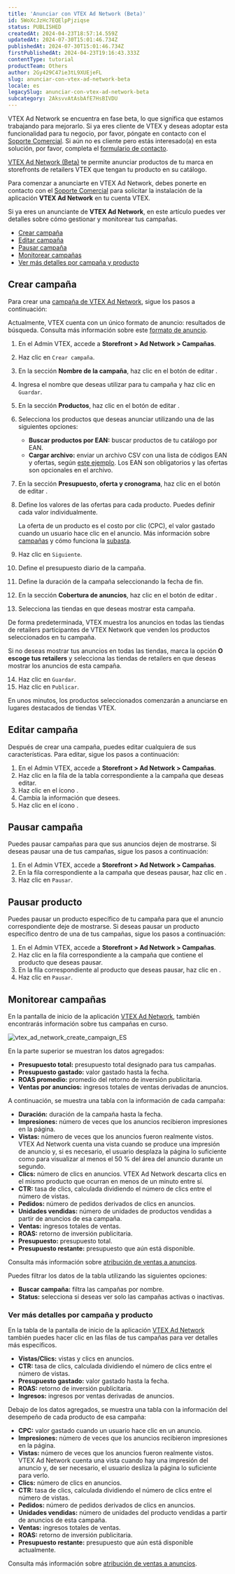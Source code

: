 ```yaml
---
title: 'Anunciar con VTEX Ad Network (Beta)'
id: 5WoXcJzHc7EQElpPjziqse
status: PUBLISHED
createdAt: 2024-04-23T18:57:14.559Z
updatedAt: 2024-07-30T15:01:46.734Z
publishedAt: 2024-07-30T15:01:46.734Z
firstPublishedAt: 2024-04-23T19:16:43.333Z
contentType: tutorial
productTeam: Others
author: 2Gy429C47ie3tL9XUEjeFL
slug: anunciar-con-vtex-ad-network-beta
locale: es
legacySlug: anunciar-con-vtex-ad-network-beta
subcategory: 2AksvvAtAsbAfE7HsBIVDU
---
```


<div class = "alert alert-info">
<p>VTEX Ad Network se encuentra en fase beta, lo que significa que estamos trabajando para mejorarlo. Si ya eres cliente de VTEX y deseas adoptar esta funcionalidad para tu negocio, por favor, póngate en contacto con el <a href="https://help.vtex.com/es/tracks/soporte-en-vtex--4AXsGdGHqExp9ZkiNq9eMy/3KQWGgkPOwbFTPfBxL7YwZ">Soporte Comercial</a>. Si aún no es cliente pero estás interesado(a) en esta solución, por favor, completa el <a href="https://vtex.com/co-es/contacto/">formulario de contacto</a>.</p>
</div>

[VTEX Ad Network (Beta)](https://help.vtex.com/es/tutorial/vtex-ad-network-beta--2cgqXcBuJmXN2livQvClur) te permite anunciar productos de tu marca en storefronts de retailers VTEX que tengan tu producto en su catálogo.

Para comenzar a anunciarte en VTEX Ad Network, debes ponerte en contacto con el [Soporte Comercial](https://help.vtex.com/es/tracks/soporte-en-vtex--4AXsGdGHqExp9ZkiNq9eMy/3KQWGgkPOwbFTPfBxL7YwZ) para solicitar la instalación de la aplicación __VTEX Ad Network__ en tu cuenta VTEX.

Si ya eres un anunciante de **VTEX Ad Network**, en este artículo puedes ver detalles sobre cómo gestionar y monitorear tus campañas.

- [Crear campaña](#crear-campana)
- [Editar campaña](#editar-campana)
- [Pausar campaña](#pausar-campana)
- [Monitorear campañas](#monitorear-campanas)
- [Ver más detalles por campaña y producto](#ver-mas-detalles-por-campana-y-producto)

## Crear campaña

Para crear una [campaña de VTEX Ad Network](https://help.vtex.com/es/tutorial/vtex-ad-network-beta--2cgqXcBuJmXN2livQvClur#campanas), sigue los pasos a continuación:

<div class = "alert alert-info">
Actualmente, VTEX cuenta con un único formato de anuncio: resultados de búsqueda. Consulta más información sobre este <a href="https://help.vtex.com/es/tutorial/vtex-ad-network-beta--2cgqXcBuJmXN2livQvClur#formato-de-anuncio">formato de anuncio</a>.
</div>

1. En el Admin VTEX, accede a __Storefront > Ad Network > Campañas__.
2. Haz clic en `Crear campaña`.
3. En la sección **Nombre de la campaña**, haz clic en el botón de editar <i class="fas fa-pencil-alt"></i>.
4. Ingresa el nombre que deseas utilizar para tu campaña y haz clic en `Guardar`.
5. En la sección **Productos**, haz clic en el botón de editar <i class="fas fa-pencil-alt"></i>.
6. Selecciona los productos que deseas anunciar utilizando una de las siguientes opciones:

   * __Buscar productos por EAN:__ buscar productos de tu catálogo por EAN.
   * __Cargar archivo:__ enviar un archivo CSV con una lista de códigos EAN y ofertas, según [este ejemplo](//assets.ctfassets.net/alneenqid6w5/37tlx8GVGFxhOS48l73Ehz/c61c4a27f462bb3fa85457eed1bad0b8/teste-ads.csv). Los EAN son obligatorios y las ofertas son opcionales en el archivo.

7. En la sección **Presupuesto, oferta y cronograma**, haz clic en el botón de editar <i class="fas fa-pencil-alt"></i>.
8. Define los valores de las ofertas para cada producto. Puedes definir cada valor individualmente.
	<div class="alert alert-info">
	La oferta de un producto es el costo por clic (CPC), el valor gastado cuando un usuario hace clic en el anuncio. Más información sobre <a href="https://help.vtex.com/es/tutorial/vtex-ad-network-beta--2cgqXcBuJmXN2livQvClur#campanas">campañas</a> y cómo funciona la <a href="https://help.vtex.com/es/tutorial/vtex-ad-network-beta--2cgqXcBuJmXN2livQvClur#priorizacion-de-anuncios">subasta</a>.
	</div>
9. Haz clic en `Siguiente`.
10. Define el presupuesto diario de la campaña.
11. Define la duración de la campaña seleccionando la fecha de fin.
12. En la sección **Cobertura de anuncios**, haz clic en el botón de editar <i class="fas fa-pencil-alt"></i>.
13. Selecciona las tiendas en que deseas mostrar esta campaña.

   De forma predeterminada, VTEX muestra los anuncios en todas las tiendas de retailers participantes de VTEX Network que venden los productos seleccionados en tu campaña.

   Si no deseas mostrar tus anuncios en todas las tiendas, marca la opción **O escoge tus retailers** y selecciona las tiendas de retailers en que deseas mostrar los anuncios de esta campaña.

14. Haz clic en `Guardar`.
15. Haz clic en `Publicar`.

En unos minutos, los productos seleccionados comenzarán a anunciarse en lugares destacados de tiendas VTEX.

## Editar campaña

Después de crear una campaña, puedes editar cualquiera de sus características. Para editar, sigue los pasos a continuación:

1. En el Admin VTEX, accede a __Storefront > Ad Network > Campañas__.
2. Haz clic en la fila de la tabla correspondiente a la campaña que deseas editar.
3. Haz clic en el ícono <i class="fas fa-pencil-alt"></i>.
4. Cambia la información que desees.
5. Haz clic en el ícono <i class="fa-solid fa-check"></i>.

## Pausar campaña

Puedes pausar campañas para que sus anuncios dejen de mostrarse. Si deseas pausar una de tus campañas, sigue los pasos a continuación:

1. En el Admin VTEX, accede a __Storefront > Ad Network > Campañas__.
2. En la fila correspondiente a la campaña que deseas pausar, haz clic en <i class="fas fa-ellipsis-v"></i>.
3. Haz clic en `Pausar`.

## Pausar producto

Puedes pausar un producto específico de tu campaña para que el anuncio correspondiente deje de mostrarse. Si deseas pausar un producto específico dentro de una de tus campañas, sigue los pasos a continuación:

1. En el Admin VTEX, accede a __Storefront > Ad Network > Campañas__.
2. Haz clic en la fila correspondiente a la campaña que contiene el producto que deseas pausar.
3. En la fila correspondiente al producto que deseas pausar, haz clic en <i class="fas fa-ellipsis-v"></i>.
4. Haz clic en `Pausar`.

## Monitorear campañas

En la pantalla de inicio de la aplicación [VTEX Ad Network](https://help.vtex.com/es/tutorial/vtex-ad-network-beta--2cgqXcBuJmXN2livQvClur), también encontrarás información sobre tus campañas en curso.

![vtex_ad_network_create_campaign_ES](//images.ctfassets.net/alneenqid6w5/3b6zZAI4R3cC9Jd1rGPwtn/1d60c965f3c6e4cf92a2f7487e938cb9/vtex_ad_network_create_campaign.png)

En la parte superior se muestran los datos agregados:

- **Presupuesto total:** presupuesto total designado para tus campañas.
- **Presupuesto gastado:** valor gastado hasta la fecha.
- **ROAS promedio:** promedio del retorno de inversión publicitaria.
- **Ventas por anuncios:** ingresos totales de ventas derivadas de anuncios.

A continuación, se muestra una tabla con la información de cada campaña:

- **Duración:** duración de la campaña hasta la fecha.
- **Impresiones:** número de veces que los anuncios recibieron impresiones en la página.
- **Vistas:** número de veces que los anuncios fueron realmente vistos. VTEX Ad Network cuenta una vista cuando se produce una impresión de anuncio y, si es necesario, el usuario desplaza la página lo suficiente como para visualizar al menos el 50 % del área del anuncio durante un segundo.
- **Clics:** número de clics en anuncios. VTEX Ad Network descarta clics en el mismo producto que ocurran en menos de un minuto entre sí.
- **CTR:** tasa de clics, calculada dividiendo el número de clics entre el número de vistas.
- **Pedidos:** número de pedidos derivados de clics en anuncios.
- **Unidades vendidas:** número de unidades de productos vendidas a partir de anuncios de esa campaña.
- **Ventas:** ingresos totales de ventas.
- **ROAS:** retorno de inversión publicitaria.
- **Presupuesto:** presupuesto total.
- **Presupuesto restante:** presupuesto que aún está disponible.

<div class = "alert alert-info">
Consulta más información sobre <a href="https://help.vtex.com/es/tutorial/vtex-ad-network-beta--2cgqXcBuJmXN2livQvClur#ventana-de-atribucion">atribución de ventas a anuncios</a>.
</div>

Puedes filtrar los datos de la tabla utilizando las siguientes opciones:

- **Buscar campaña:** filtra las campañas por nombre.
- **Status:** selecciona si deseas ver solo las campañas activas o inactivas.

### Ver más detalles por campaña y producto

En la tabla de la pantalla de inicio de la aplicación [VTEX Ad Network](https://help.vtex.com/es/tutorial/vtex-ad-network-beta--2cgqXcBuJmXN2livQvClur) también puedes hacer clic en las filas de tus campañas para ver detalles más específicos.

- **Vistas/Clics:** vistas y clics en anuncios.
- **CTR:** tasa de clics, calculada dividiendo el número de clics entre el número de vistas.
- **Presupuesto gastado:** valor gastado hasta la fecha.
- **ROAS:** retorno de inversión publicitaria.
- **Ingresos:** ingresos por ventas derivadas de anuncios.

Debajo de los datos agregados, se muestra una tabla con la información del desempeño de cada producto de esa campaña:

- **CPC:** valor gastado cuando un usuario hace clic en un anuncio.
- **Impresiones:** número de veces que los anuncios recibieron impresiones en la página.
- **Vistas:** número de veces que los anuncios fueron realmente vistos. VTEX Ad Network cuenta una vista cuando hay una impresión del anuncio y, de ser necesario, el usuario desliza la página lo suficiente para verlo.
- **Clics:** número de clics en anuncios.
- **CTR:** tasa de clics, calculada dividiendo el número de clics entre el número de vistas.
- **Pedidos:** número de pedidos derivados de clics en anuncios.
- **Unidades vendidas:** número de unidades del producto vendidas a partir de anuncios de esta campaña.
- **Ventas:** ingresos totales de ventas.
- **ROAS:** retorno de inversión publicitaria.
- **Presupuesto restante:** presupuesto que aún está disponible actualmente.

<div class = "alert alert-info">
Consulta más información sobre <a href="https://help.vtex.com/es/tutorial/vtex-ad-network-beta--2cgqXcBuJmXN2livQvClur#ventana-de-atribucion">atribución de ventas a anuncios</a>.
</div>

